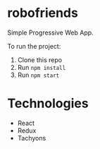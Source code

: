 # robofriends
Simple Progressive Web App.

To run the project:

1. Clone this repo
2. Run `npm install`
3. Run `npm start`

# Technologies
- React
- Redux 
- Tachyons
